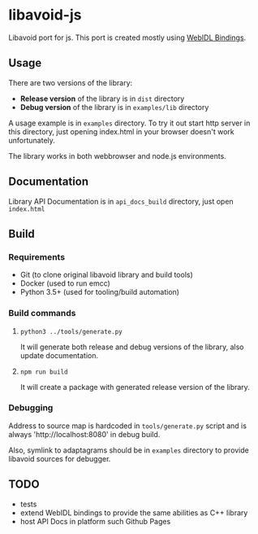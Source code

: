 # libavoid-js

Libavoid port for js. This port is created mostly using [WebIDL Bindings](https://emscripten.org/docs/porting/connecting_cpp_and_javascript/WebIDL-Binder.html).

## Usage

There are two versions of the library:

- **Release version** of the library is in `dist` directory
- **Debug version** of the library is in `examples/lib` directory

A usage example is in `examples` directory. To try it out start http server in this
directory, just opening index.html in your browser doesn't work unfortunately.

The library works in both webbrowser and node.js environments.

## Documentation

Library API Documentation is in `api_docs_build` directory, just open `index.html`

## Build

### Requirements

- Git (to clone original libavoid library and build tools)
- Docker (used to run emcc)
- Python 3.5+ (used for tooling/build automation)

### Build commands

1. `python3 ../tools/generate.py`

    It will generate both release and debug versions of the library, also update documentation.

2. `npm run build`

    It will create a package with generated release version of the library.

### Debugging

Address to source map is hardcoded in `tools/generate.py` script and is always 'http://localhost:8080' in debug build.

Also, symlink to adaptagrams should be in `examples` directory to provide libavoid sources for debugger.

## TODO

- tests
- extend WebIDL bindings to provide the same abilities as C++ library
- host API Docs in platform such Github Pages

